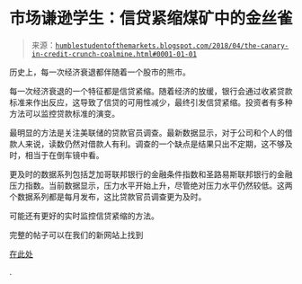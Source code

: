<!--yml

分类：未分类

日期：2024-05-18 02:42:24

-->

# 市场谦逊学生：信贷紧缩煤矿中的金丝雀

> 来源：[`humblestudentofthemarkets.blogspot.com/2018/04/the-canary-in-credit-crunch-coalmine.html#0001-01-01`](https://humblestudentofthemarkets.blogspot.com/2018/04/the-canary-in-credit-crunch-coalmine.html#0001-01-01)

历史上，每一次经济衰退都伴随着一个股市的熊市。

每一次经济衰退的一个特征都是信贷紧缩。随着经济的放缓，银行会通过收紧贷款标准来作出反应，这导致了信贷的可用性减少，最终引发信贷紧缩。投资者有多种方法可以监控贷款标准的演变。

最明显的方法是关注美联储的贷款官员调查。最新数据显示，对于公司和个人的借款人来说，读数仍然对借款人有利。调查的一个缺点是结果只出不定期，这不够及时，相当于在倒车镜中看。

更及时的数据系列包括芝加哥联邦银行的金融条件指数和圣路易斯联邦银行的金融压力指数。当前数据显示，压力水平开始上升，尽管绝对压力水平仍然较低。这两个数据系列都是每月发布，这比贷款官员调查更为及时。

可能还有更好的实时监控信贷紧缩的方法。

完整的帖子可以在我们的新网站上找到

[在此处](https://humblestudentofthemarkets.com/2018/04/18/the-canary-in-the-credit-crunch-coalmine/)

.
